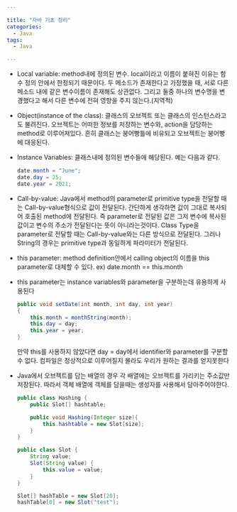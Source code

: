 ```yaml
---

title: "자바 기초 정리"
categories:
  - Java
tags:
  - Java

---
```


- Local variable: method내에 정의된 변수. local이라고 이름이 붙혀진 이유는 함수 정의 안에서 한정되기 때문이다. 두 메소드가 존재한다고 가정했을 때, 서로 다른 메소드 내에 같은 변수이름이 존재해도 상관없다. 그리고 둘중 하나의 변수명을 변경했다고 해서 다른 변수에 전혀 영향을 주지 않는다.(지역적)

- Object(instance of the class): 클래스의 오브젝트 또는 클래스의 인스턴스라고도 불려진다. 오브젝트는 어떠한 정보를 저장하는 변수와, action을 담당하는 method로 이루어져있다. 흔히 클래스는 붕어빵틀에 비유되고 오브젝트는 붕어빵에 대응된다.

- Instance Variables: 클래스내에 정의된 변수들에 해당된다. 예는 다음과 같다.

    ```java
    date.month = "June";
    date.day = 25;
    date.year = 2021;
    ```

- Call-by-value: Java에서 method의 parameter로 primitive type을 전달할 때는 Call-by-value형식으로 값이 전달된다. 간단하게 생각하면 값이 그대로 복사되어 호출된 method에 전달된다. 즉 parameter로 전달된 값은 그저 변수에 복사된 값이고 변수의 주소가 전달된다는 뜻이 아니라는것이다. Class Type을 parameter로 전달할 때는 Call-by-value와는 다른 방식으로 전달된다. 그러나 String의 경우는 primitive type과 동일하게 파라미터가 전달된다.

- this parameter: method definition안에서 calling object의 이름을 this parameter로 대체할 수 있다. ex) date.month == this.month

- this parameter는 instance variables와 parameter을 구분하는데 유용하게 사용된다

    ```java
    public void setDate(int month, int day, int year)
    {
    	this.month = monthString(month);
    	this.day = day;
    	this.year = year;
    }
    ```

    만약 this를 사용하지 않았다면 day = day에서 identifier와 parameter를 구분할 수 없다. 컴파일은 정상적으로 이루어질지 몰라도 우리가 원하는 결과를 얻지못한다

- Java에서 오브젝트를 담는 배열의 경우 각 배열에는 오브젝트를 가리키는 주소값만 저장된다. 따라서 객체 배열에 객체를 담을때는 생성자를 사용해서 담아주어야한다.

    ```java
    public class Hashing {
        public Slot[] hashtable;

        public void Hashing(Integer size){
            this.hashtable = new Slot[size];
        }
    }

    public class Slot {
        String value;
        Slot(String value) {
            this.value = value;
        }
    }

    Slot[] hashTable = new Slot[20];
    hashTable[0] = new Slot("test");
    ```
